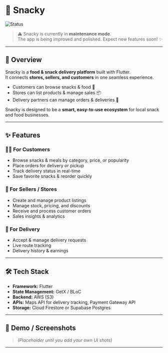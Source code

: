 # 🍔 Snacky  

![Status](https://img.shields.io/badge/status-maintenance-orange?style=for-the-badge&logo=flutter)

> ⚠️ Snacky is currently in **maintenance mode**.  
> The app is being improved and polished. Expect new features soon! ✨  

---

## 📝 Overview  

Snacky is a **food & snack delivery platform** built with Flutter.  
It connects **stores, sellers, and customers** in one seamless experience.  

- Customers can browse snacks & food 🛒  
- Stores can list products & manage sales 📦  
- Delivery partners can manage orders & deliveries 🚚  

Snacky is designed to be a **smart, easy-to-use ecosystem** for local snack and food businesses.  

---

## ✨ Features  

### 👩‍🍳 For Customers  
- Browse snacks & meals by category, price, or popularity  
- Place orders for delivery or pickup  
- Track delivery status in real-time  
- Save favorite snacks & reorder quickly  

### 🏪 For Sellers / Stores  
- Create and manage product listings  
- Manage stock, pricing, and discounts  
- Receive and process customer orders  
- Sales insights & analytics  

### 🚴 For Delivery  
- Accept & manage delivery requests  
- Live route tracking  
- Delivery history & earnings  

---

## 🛠️ Tech Stack  

- **Framework:** Flutter  
- **State Management:** GetX / BLoC  
- **Backend:** AWS (S3)  
- **APIs:** Maps API for delivery tracking, Payment Gateway API  
- **Storage:** Cloud Firestore or Supabase Postgres  

---

## 📱 Demo / Screenshots  

> *(Placeholder until you add your own UI shots)*  

---
